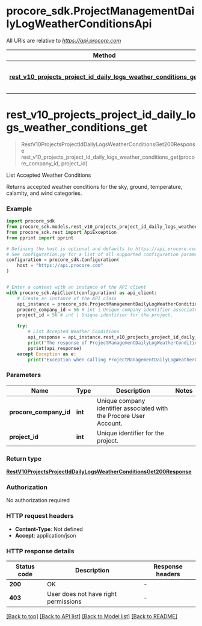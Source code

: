 # procore_sdk.ProjectManagementDailyLogWeatherConditionsApi

All URIs are relative to *https://api.procore.com*

Method | HTTP request | Description
------------- | ------------- | -------------
[**rest_v10_projects_project_id_daily_logs_weather_conditions_get**](ProjectManagementDailyLogWeatherConditionsApi.md#rest_v10_projects_project_id_daily_logs_weather_conditions_get) | **GET** /rest/v1.0/projects/{project_id}/daily_logs/weather_conditions | List Accepted Weather Conditions


# **rest_v10_projects_project_id_daily_logs_weather_conditions_get**
> RestV10ProjectsProjectIdDailyLogsWeatherConditionsGet200Response rest_v10_projects_project_id_daily_logs_weather_conditions_get(procore_company_id, project_id)

List Accepted Weather Conditions

Returns accepted weather conditions for the sky, ground, temperature, calamity, and wind categories.

### Example


```python
import procore_sdk
from procore_sdk.models.rest_v10_projects_project_id_daily_logs_weather_conditions_get200_response import RestV10ProjectsProjectIdDailyLogsWeatherConditionsGet200Response
from procore_sdk.rest import ApiException
from pprint import pprint

# Defining the host is optional and defaults to https://api.procore.com
# See configuration.py for a list of all supported configuration parameters.
configuration = procore_sdk.Configuration(
    host = "https://api.procore.com"
)


# Enter a context with an instance of the API client
with procore_sdk.ApiClient(configuration) as api_client:
    # Create an instance of the API class
    api_instance = procore_sdk.ProjectManagementDailyLogWeatherConditionsApi(api_client)
    procore_company_id = 56 # int | Unique company identifier associated with the Procore User Account.
    project_id = 56 # int | Unique identifier for the project.

    try:
        # List Accepted Weather Conditions
        api_response = api_instance.rest_v10_projects_project_id_daily_logs_weather_conditions_get(procore_company_id, project_id)
        print("The response of ProjectManagementDailyLogWeatherConditionsApi->rest_v10_projects_project_id_daily_logs_weather_conditions_get:\n")
        pprint(api_response)
    except Exception as e:
        print("Exception when calling ProjectManagementDailyLogWeatherConditionsApi->rest_v10_projects_project_id_daily_logs_weather_conditions_get: %s\n" % e)
```



### Parameters


Name | Type | Description  | Notes
------------- | ------------- | ------------- | -------------
 **procore_company_id** | **int**| Unique company identifier associated with the Procore User Account. | 
 **project_id** | **int**| Unique identifier for the project. | 

### Return type

[**RestV10ProjectsProjectIdDailyLogsWeatherConditionsGet200Response**](RestV10ProjectsProjectIdDailyLogsWeatherConditionsGet200Response.md)

### Authorization

No authorization required

### HTTP request headers

 - **Content-Type**: Not defined
 - **Accept**: application/json

### HTTP response details

| Status code | Description | Response headers |
|-------------|-------------|------------------|
**200** | OK |  -  |
**403** | User does not have right permissions |  -  |

[[Back to top]](#) [[Back to API list]](../README.md#documentation-for-api-endpoints) [[Back to Model list]](../README.md#documentation-for-models) [[Back to README]](../README.md)

